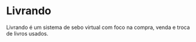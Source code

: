# Livrando
Livrando é um sistema de sebo virtual com foco na compra, venda e troca de livros usados.
